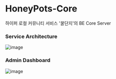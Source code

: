 # HoneyPots-Core
하이퍼 로컬 커뮤니티 서비스 '꿀단지'의 BE Core Server

### Service Architecture
![image](https://user-images.githubusercontent.com/61186671/187340107-1f5d74e4-d6c6-467d-8119-ca6904ba3160.png)

### Admin Dashboard
![image](https://user-images.githubusercontent.com/61186671/187340492-de870415-c86c-4ec9-b65e-f2a9088b6780.png)

